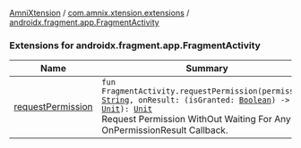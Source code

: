 [AmniXtension](../../index.md) / [com.amnix.xtension.extensions](../index.md) / [androidx.fragment.app.FragmentActivity](./index.md)

### Extensions for androidx.fragment.app.FragmentActivity

| Name | Summary |
|---|---|
| [requestPermission](request-permission.md) | `fun FragmentActivity.requestPermission(permission: `[`String`](https://kotlinlang.org/api/latest/jvm/stdlib/kotlin/-string/index.html)`, onResult: (isGranted: `[`Boolean`](https://kotlinlang.org/api/latest/jvm/stdlib/kotlin/-boolean/index.html)`) -> `[`Unit`](https://kotlinlang.org/api/latest/jvm/stdlib/kotlin/-unit/index.html)`): `[`Unit`](https://kotlinlang.org/api/latest/jvm/stdlib/kotlin/-unit/index.html)<br>Request Permission WithOut Waiting For Any OnPermissionResult Callback. |
